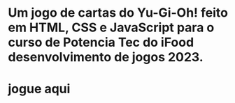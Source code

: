 # Um jogo de cartas do Yu-Gi-Oh! feito em HTML, CSS e JavaScript para o curso de Potencia Tec do iFood desenvolvimento de jogos 2023.
# jogue aqui
